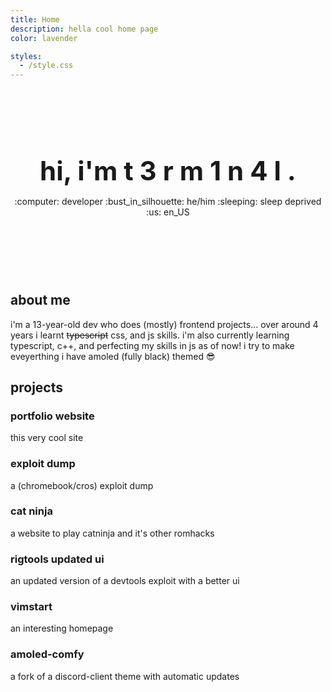 ```yaml
---
title: Home
description: hella cool home page
color: lavender

styles:
  - /style.css
---
```


<div style="text-align:center;position:relative;margin: 120px 0;">
  <h1 style="position:relative;z-index:10;font-size: 3em;margin:15px 0;">
    hi, i'm <span class="letters">
      <span class="letter">t</span>
      <span class="letter">3</span>
      <span class="letter">r</span>
      <span class="letter">m</span>
      <span class="letter">1</span>
      <span class="letter">n</span>
      <span class="letter">4</span>
      <span class="letter">l</span>
      <span>.</span>
    </span>
  </h1>
  <div style="position:relative;z-index:10;">
    <span class="chip">:computer: developer</span>
    <span class="chip">:bust_in_silhouette: he/him</span>
    <span class="chip">:sleeping: sleep deprived</span>
    <span class="chip">:us: en_US</span>
  </div>
  <div class="blur"></div>
</div>

## about me

i'm a 13-year-old dev who does (mostly) frontend projects...
over around 4 years i learnt ~~typescript~~ css, and js skills.
i'm also currently learning typescript, c++, and perfecting my skills in js as of now!
i try to make eveyerthing i have amoled (fully black) themed :sunglasses:

## projects

<projects-container>
  <project-card onclick="window.open('https://t3rm1n4l.dev')" style="--color:var(--red);">
    <h3>portfolio website</h3>
    <p>this very cool site</p>
  </project-card>

  <project-card onclick="window.open('https://buffer.thinliquid.dev')" style="--color:var(--maroon);">
    <h3>exploit dump</h3>
    <p>a (chromebook/cros) exploit dump</p>
  </project-card>

  <project-card onclick="window.open('https://catninja.vercel.app/')" style="--color:var(--peach);">
    <h3>cat ninja</h3>
    <p>a website to play catninja and it's other romhacks</p>
  </project-card>

  <project-card onclick="window.open('https://github.com/T3M1N4L/rigtools-updated-ui')" style="--color:var(--yellow);">
    <h3>rigtools updated ui</h3>
    <p>an updated version of a devtools exploit with a better ui</p>
  </project-card>

  <project-card onclick="window.open('https://vimstart.vercel.app')" style="--color:var(--green);">
    <h3>vimstart</h3>
    <p>an interesting homepage</p>
  </project-card>

  <project-card onclick="window.open('https://github.com/t3m1n4l/AMOLED-comfy/')" style="--color:var(--teal);">
    <h3>amoled-comfy</h3>
    <p>a fork of a discord-client theme with automatic updates</p>
  </project-card>
</projects-container>
<br/>
